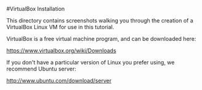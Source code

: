 #VirtualBox Installation

This directory contains screenshots walking you through the creation of a VirtualBox Linux VM for use in this tutorial.

VirtualBox is a free virtual machine program, and can be downloaded here:

https://www.virtualbox.org/wiki/Downloads

If you don't have a particular version of Linux you prefer using, we recommend Ubuntu server:

http://www.ubuntu.com/download/server

